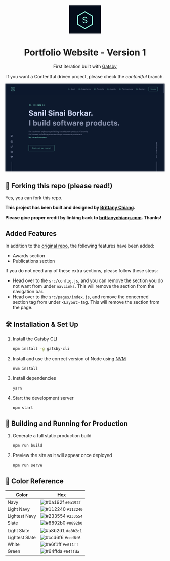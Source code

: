 <div align="center">
  <img alt="Logo" src="src/images/logo.png" width="100" />
</div>
<h1 align="center">
  Portfolio Website - Version 1
</h1>
<p align="center">
  First iteration built with <a href="https://www.gatsbyjs.org/" target="_blank">Gatsby</a>
</p>
<p align="center">
  If you want a Contentful driven project, please check the <i>contentful</i> branch.
</p>
<!-- <p align="center">
  <a href="https://app.netlify.com/sites/brittanychiang/deploys" target="_blank">
    <img src="https://api.netlify.com/api/v1/badges/1963b488-7b78-48c9-9e2d-6fb5e47ab3af/deploy-status" alt="Netlify Status" />
  </a>
</p> -->

![demo](src/images/demo.png)

## 🚨 Forking this repo (please read!)

Yes, you can fork this repo.

**This project has been built and designed by [Brittany Chiang](https://brittanychiang.com).**

**Please give proper credit by linking back to [brittanychiang.com](https://brittanychiang.com). Thanks!**

## Added Features

In addition to the [original repo](https://github.com/bchiang7/v4), the following features have been added:

- Awards section
- Publications section

If you do not need any of these extra sections, please follow these steps:

- Head over to the `src/config.js`, and you can remove the section you do not want from under `navLinks`. This will remove the section from the navigation bar.
- Head over to the `src/pages/index.js`, and remove the concerned section tag from under `<Layout>` tag. This will remove the section from the page.

## 🛠 Installation & Set Up

1. Install the Gatsby CLI

   ```sh
   npm install -g gatsby-cli
   ```

2. Install and use the correct version of Node using [NVM](https://github.com/nvm-sh/nvm)

   ```sh
   nvm install
   ```

3. Install dependencies

   ```sh
   yarn
   ```

4. Start the development server

   ```sh
   npm start
   ```

## 🚀 Building and Running for Production

1. Generate a full static production build

   ```sh
   npm run build
   ```

1. Preview the site as it will appear once deployed

   ```sh
   npm run serve
   ```

## 🎨 Color Reference

| Color          | Hex                                                                |
| -------------- | ------------------------------------------------------------------ |
| Navy           | ![#0a192f](https://via.placeholder.com/10/0a192f?text=+) `#0a192f` |
| Light Navy     | ![#112240](https://via.placeholder.com/10/0a192f?text=+) `#112240` |
| Lightest Navy  | ![#233554](https://via.placeholder.com/10/303C55?text=+) `#233554` |
| Slate          | ![#8892b0](https://via.placeholder.com/10/8892b0?text=+) `#8892b0` |
| Light Slate    | ![#a8b2d1](https://via.placeholder.com/10/a8b2d1?text=+) `#a8b2d1` |
| Lightest Slate | ![#ccd6f6](https://via.placeholder.com/10/ccd6f6?text=+) `#ccd6f6` |
| White          | ![#e6f1ff](https://via.placeholder.com/10/e6f1ff?text=+) `#e6f1ff` |
| Green          | ![#64ffda](https://via.placeholder.com/10/64ffda?text=+) `#64ffda` |
